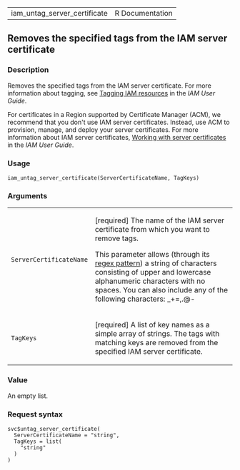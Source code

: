 <table style="width: 100%;">
<tbody>
<tr class="odd">
<td>iam_untag_server_certificate</td>
<td style="text-align: right;">R Documentation</td>
</tr>
</tbody>
</table>

## Removes the specified tags from the IAM server certificate

### Description

Removes the specified tags from the IAM server certificate. For more
information about tagging, see [Tagging IAM
resources](https://docs.aws.amazon.com/IAM/latest/UserGuide/id_tags.html)
in the *IAM User Guide*.

For certificates in a Region supported by Certificate Manager (ACM), we
recommend that you don't use IAM server certificates. Instead, use ACM
to provision, manage, and deploy your server certificates. For more
information about IAM server certificates, [Working with server
certificates](https://docs.aws.amazon.com/IAM/latest/UserGuide/id_credentials_server-certs.html)
in the *IAM User Guide*.

### Usage

    iam_untag_server_certificate(ServerCertificateName, TagKeys)

### Arguments

<table>
<colgroup>
<col style="width: 35%" />
<col style="width: 65%" />
</colgroup>
<tbody>
<tr class="odd">
<td><code
id="iam_untag_server_certificate_:_ServerCertificateName">ServerCertificateName</code></td>
<td><p>[required] The name of the IAM server certificate from which you
want to remove tags.</p>
<p>This parameter allows (through its <a
href="https://en.wikipedia.org/wiki/Regex">regex pattern</a>) a string
of characters consisting of upper and lowercase alphanumeric characters
with no spaces. You can also include any of the following characters:
_+=,.@-</p></td>
</tr>
<tr class="even">
<td><code
id="iam_untag_server_certificate_:_TagKeys">TagKeys</code></td>
<td><p>[required] A list of key names as a simple array of strings. The
tags with matching keys are removed from the specified IAM server
certificate.</p></td>
</tr>
</tbody>
</table>

### Value

An empty list.

### Request syntax

    svc$untag_server_certificate(
      ServerCertificateName = "string",
      TagKeys = list(
        "string"
      )
    )
